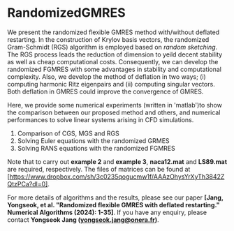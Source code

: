 # RandomizedGMRES

We present the randomized flexible GMRES method with/without deflated restarting. In the construction of Krylov basis vectors, the randomized Gram-Schmidt (RGS) algorithm is employed based on *random sketching*. The RGS process leads the reduction of dimension to yeild decent stability as well as cheap computational costs. Consequently, we can develop the randomized FGMRES with some advantages in stability and computational complexity. Also, we develop the method of deflation in two ways; (i) computing harmonic Ritz eigenpairs and (ii) computing singular vectors. Both deflation in GMRES could improve the convergence of GMRES.

Here, we provide some numerical experiments (written in 'matlab')to show the comparison between our proposed method and others, and numerical performances to solve linear systems arising in CFD simulations. 
1. Comparison of CGS, MGS and RGS
2. Solving Euler equations with the randomized GRMES
3. Solving RANS equations with the randomized FGMRES

Note that to carry out **example 2** and **example 3**, **naca12.mat** and **LS89.mat** are required, respectively.
The files of matrices can be found at [https://www.dropbox.com/sh/3c0235qogucmw1f/AAAzOhysYrXyTh3842ZQtzPCa?dl=0].

For more details of algorithms and the results, please see our paper **[Jang, Yongseok, et al. "Randomized flexible GMRES with deflated restarting." Numerical Algorithms (2024): 1-35]**. If you have any enquiry, please contact **Yongseok Jang (yongseok.jang@onera.fr)**.
